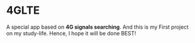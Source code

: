 # 4GLTE
A special app based on **4G signals searching**.
And this is my First project on my study-life. Hence, I hope it will be done BEST!
